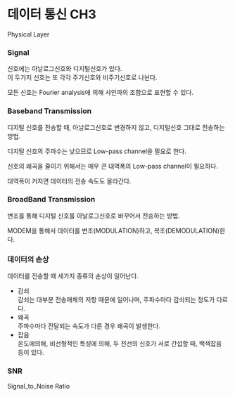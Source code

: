 # 데이터 통신 CH3  
Physical Layer

### Signal  
신호에는 아날로그신호와 디지털신호가 있다.  
이 두가지 신호는 또 각각 주기신호와 비주기신호로 나뉜다.  

모든 신호는 Fourier analysis에 의해 사인파의 조합으로 표현할 수 있다.  

### Baseband Transmission
디지털 신호를 전송할 때, 아날로그신호로 변경하지 않고, 디지털신호 그대로 전송하는 방법.  

디지털 신호의 주파수는 낮으므로 Low-pass channel을 필요로 한다.  

신호의 왜곡을 줄이기 위해서는 매우 큰 대역폭의 Low-pass channel이 필요하다.  

대역폭이 커지면 데이터의 전송 속도도 올라간다.  

### BroadBand Transmission  
변조를 통해 디지털 신호를 아날로그신호로 바꾸어서 전송하는 방법.  

MODEM을 통해서 데이터를 변조(MODULATION)하고, 복조(DEMODULATION)한다.  

### 데이터의 손상  
데이터를 전송할 때 세가지 종류의 손상이 일어난다.  
- 감쇠  
    감쇠는 대부분 전송매체의 저항 때문에 일어나며, 주파수마다 감쇠되는 정도가 다르다.  
- 왜곡  
    주파수마다 전달되는 속도가 다른 경우 왜곡이 발생한다.
- 잡음  
    온도에의해, 비선형적인 특성에 의해, 두 전선의 신호가 서로 간섭할 때, 백색잡음 등이 있다.  

### __SNR__
Signal_to_Noise Ratio  
